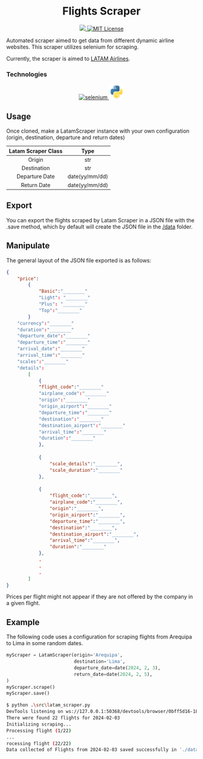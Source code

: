 <h1 align="center">Flights Scraper  </h1>

<div align="center">
    <a href="https://github.com/psf/black">
        <img src="https://img.shields.io/badge/code%20style-black-000000.svg">
    </a>
    <a href="https://github.com/milaan9/90_Python_Examples/blob/main/LICENSE"><img src="https://img.shields.io/badge/License-MIT-g.svg" alt="MIT License"/></a>

</div>


Automated scraper aimed to get data from different dynamic airline websites. This scraper utilizes selenium for scraping.

Currently, the scraper is aimed to [LATAM Airlines](https://www.latamairlines.com/).


<h3>Technologies</h3>
<p align="center">
  <a href="https://www.selenium.dev" target="_blank" rel="noreferrer"> <img src="https://selenium.dev/images/selenium_logo_square_green.png" alt="selenium" width="40" height="40"/> </a>
  <a href="https://www.python.org" target="_blank" rel="noreferrer"> <img src="https://raw.githubusercontent.com/devicons/devicon/master/icons/python/python-original.svg" alt="python" width="40" height="40"/> </a>
</p>

## Usage
Once cloned, make a LatamScraper instance with your own configuration (origin, destination, departure and return dates)


| Latam Scraper Class |      Type      |
|:-------------------:|:--------------:|
|        Origin       |       str      |
|     Destination     |       str      |
|    Departure Date   | date(yy/mm/dd) |
|     Return Date     | date(yy/mm/dd) |

## Export 
You can export the flights scraped by Latam Scraper in a JSON file with the .save method, which by default will create the JSON file in the [/data](https://github.com/RayverAimar/flights-scraper/tree/master/data) folder.

## Manipulate

The general layout of the JSON file exported is as follows:

```json
{
    "price":
        {
            "Basic":"________"
            "Light": "________"
            "Plus": "________"
            "Top":"________"
        }
    "currency":"________"
    "duration":"________"
    "departure_date":"________"
    "departure_time":"________"
    "arrival_date":"________"
    "arrival_time":"________"
    "scales":"________"
    "details":
        [
            {
            "flight_code":"________"
            "airplane_code":"________"
            "origin":"________"
            "origin_airport":"________"
            "departure_time":"________"
            "destination":"________"
            "destination_airport":"________"
            "arrival_time":"________"
            "duration":"________"
            },

            {
                "scale_details":"________",
                "scale_duration":"________"
            },

            {
                "flight_code":"________",
                "airplane_code":"________",
                "origin":"________",
                "origin_airport":"________",
                "departure_time":"________",
                "destination":"________",
                "destination_airport":"________",
                "arrival_time":"________",
                "duration":"________"
            },
            .
            .
            .
        ]
}
```

Prices per flight might not appear if they are not offered by the company in a given flight.

## Example
The following code uses a configuration for scraping flights from Arequipa to Lima in some random dates.

```python
myScraper = LatamScraper(origin='Arequipa',
                         destination='Lima',
                         departure_date=date(2024, 2, 3),
                         return_date=date(2024, 2, 5),
)
myScraper.scrape()
myScraper.save()
```
```bash
$ python .\src\latam_scraper.py
DevTools listening on ws://127.0.0.1:50368/devtools/browser/0bff5d16-1859-46b8-a936-97dfb68ca76f
There were found 22 flights for 2024-02-03
Initializing scraping...
Processing flight (1/22)
...
rocessing flight (22/22)
Data collected of Flights from 2024-02-03 saved successfully in './data/flights_latam_outbound_Arequipa_2024-02-03.json'
```
